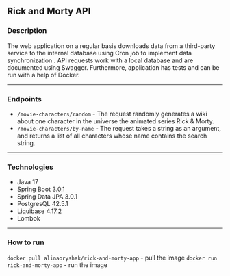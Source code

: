 ## Rick and Morty API

### Description
The web application on a regular basis downloads data from a third-party service to the internal database
using Cron job to implement data synchronization . 
API requests work with a local database and are documented using Swagger.
Furthermore, application has tests and can be run with a help of Docker.

---

### Endpoints 
+ `/movie-characters/random` - The request randomly generates a wiki about one character 
in the universe the animated series Rick & Morty.
+ `/movie-characters/by-name` - The request takes a string as an argument, and returns a list of all characters 
whose name contains the search string.

---

### Technologies
+ Java 17
+ Spring Boot 3.0.1
+ Spring Data JPA 3.0.1
+ PostgresQL 42.5.1
+ Liquibase 4.17.2
+ Lombok

---

### How to run 
`docker pull alinaoryshak/rick-and-morty-app` - pull the image
`docker run rick-and-morty-app` - run the image
